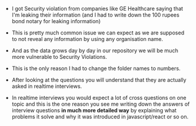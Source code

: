 - I got Security violation from companies like GE Healthcare saying that I'm leaking their information (and I had to write down the 100 rupees bond notary for leaking information)

- This is pretty much common issue we can expect as we are supposed to not reveal any information by using any organisation name.

- And as the data grows day by day in our repository we will be much more vulnerable to Security Violations.

- This is the only reason I had to change the folder names to numbers.

- After looking at the questions you will understand that they are actually asked in realtime interviews.

- In realtime interviews you would expect a lot of cross questions on one topic and this is the one reason you see me writing down the answers of interview questions **in much more detailed way** by explaining what problems it solve and why it was introduced in javascript/react or so on.

